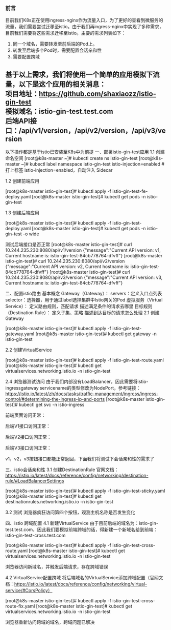### 前言
目前我们K8s正在使用ingress-nginx作为流量入口，为了更好的查看到微服务的流量，我们需要尝试迁移至istio。由于我们再ingress-nginx中实现了多种需求，目前我们需要将这些需求迁移至istio。主要的需求列表如下：  
1. 同一个域名，需要转发至前后端的Pod上。
2. 转发至后端多个Pod时，需要配置会话亲和性
3. 需要配置跨域

基于以上需求，我们将使用一个简单的应用模拟下流量，以下是这个应用的相关消息：  
项目地址：https://github.com/shaxiaozz/istio-gin-test  
模拟域名：istio-gin-test.test.com  
后端API接口：/api/v1/version，/api/v2/version，/api/v3/version  
---
以下操作都是基于istio已安装至K8s中为前提
一、部署istio-gin-test应用
1.1 创建命名空间
[root@k8s-master ~]# kubectl create ns istio-gin-test
[root@k8s-master ~]# kubectl label namespace istio-gin-test istio-injection=enabled  # 打上标签 istio-injection=enabled，自动注入 Sidecar


1.2 创建前端应用

[root@k8s-master istio-gin-test]# kubectl apply -f istio-gin-test-fe-deploy.yaml
[root@k8s-master istio-gin-test]# kubectl get pods -n istio-gin-test


1.3 创建后端应用

[root@k8s-master istio-gin-test]# kubectl apply -f istio-gin-test-deploy.yaml
[root@k8s-master istio-gin-test]# kubectl get pods -n istio-gin-test -o wide

测试后端接口是否正常
[root@k8s-master istio-gin-test]# curl 10.244.235.230:8080/api/v1/version
{"message":"Current API version: v1, Current hostname is: istio-gin-test-84cb778764-dfvff"}
[root@k8s-master istio-gin-test]# curl 10.244.235.230:8080/api/v2/version
{"message":"Current API version: v2, Current hostname is: istio-gin-test-84cb778764-dfvff"}
[root@k8s-master istio-gin-test]# curl 10.244.235.230:8080/api/v3/version
{"message":"Current API version: v3, Current hostname is: istio-gin-test-84cb778764-dfvff"}


二、配置istio路由
基本概念
Gateway（Gateway）： 
servers：定义入口点列表
selector：选择器，用于通过label选择集群中Istio网关的Pod
虚拟服务（Virtual Service）：
定义路由规则，匹配请求
描述满足条件的请求去哪里
目标规则（Destination Rule）：
定义子集、策略
描述到达目标的请求怎么处理
2.1 创建Gateway

[root@k8s-master istio-gin-test]# kubectl apply -f istio-gin-test-gateway.yaml
[root@k8s-master istio-gin-test]# kubectl get gateway -n istio-gin-test


2.2 创建VirtualService

[root@k8s-master istio-gin-test]# kubectl apply -f istio-gin-test-route.yaml
[root@k8s-master istio-gin-test]# kubectl get virtualservices.networking.istio.io -n istio-gin-test


2.4 浏览器测试访问
由于我们内部没有LoadBalancer，因此需要将istio-ingressgateway servicename的类型修改为NodePort，参考链接：https://istio.io/latest/zh/docs/tasks/traffic-management/ingress/ingress-control/#determining-the-ingress-ip-and-ports
[root@k8s-master istio-gin-test]# kubectl get svc -n istio-ingress


前端页面访问正常：

后端V1接口访问正常：


后端V2接口访问正常：

后端V3接口访问正常：

v1，v2，v3按钮接口都能正常返回，下面我们将测试下会话亲和性的需求了

三、istio会话亲和性
3.1 创建DestinationRule
官网文档：https://istio.io/latest/docs/reference/config/networking/destination-rule/#LoadBalancerSettings

[root@k8s-master istio-gin-test]# kubectl apply -f istio-gin-test-sticky.yaml
[root@k8s-master istio-gin-test]# kubectl get destinationrules.networking.istio.io -n istio-gin-test


3.2 测试
浏览器疯狂访问第四个按钮，观测主机名称是否发生变化


四、istio 跨域配置
4.1 新建VirtualService
由于目前后端的域名为：istio-gin-test.test.com，因此我们要模拟前端跨域的话，得新建一个新域名给到前端：istio-gin-test-cross.test.com

[root@k8s-master istio-gin-test]# kubectl apply -f istio-gin-test-cross-route.yaml
[root@k8s-master istio-gin-test]# kubectl get virtualservices.networking.istio.io -n istio-gin-test

浏览器访问新域名，并触发后端请求，存在跨域错误

4.2 VirtualService配置跨域
将后端域名的VirtualService添加跨域配置（官网文档：https://istio.io/latest/docs/reference/config/networking/virtual-service/#CorsPolicy）

[root@k8s-master istio-gin-test]# kubectl apply -f istio-gin-test-cross-route-fix.yaml
[root@k8s-master istio-gin-test]# kubectl get virtualservices.networking.istio.io -n istio-gin-test

浏览器重新访问跨域的域名，跨域问题已解决

